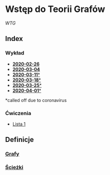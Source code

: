 # Wstęp do Teorii Grafów
*WTG*

## Index

  ### Wykład
  - [**2020-02-26**](wyk/2020-02-26/2020-02-26.md)
  - [**2020-03-04**](wyk/2020-03-04/2020-03-04.md)
  - [**2020-03-11**\*](wyk/2020-03-11/2020-03-11.md)
  - [**2020-03-18**\*](wyk/2020-03-18/2020-03-18.md)
  - [**2020-03-25**\*](wyk/2020-03-25/2020-03-25.md)
  - [**2020-04-01**\*](wyk/2020-04-01/2020-04-01.md)

  \*called off due to coronavirus

  ### Ćwiczenia
  - [Lista 1](cw/lista-1/lista-1.md)


## Definicje

### [Grafy](definicje/grafy/grafy.md)

### [Ścieżki](definicje/ścieżki/ścieżki.md)
